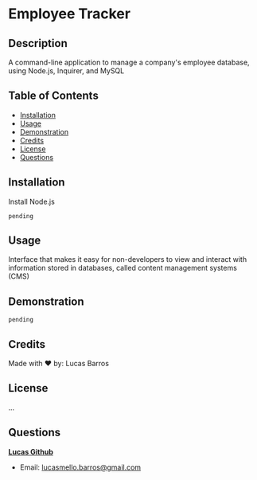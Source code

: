 # Employee Tracker

## Description

A command-line application to manage a company's employee database, using Node.js, Inquirer, and MySQL

## Table of Contents

- [Installation](#installation)
- [Usage](#usage)
- [Demonstration](#Demonstration)
- [Credits](#credits)
- [License](#license)
- [Questions](#questions)

## Installation

Install Node.js

    pending

## Usage

Interface that makes it easy for non-developers to view and interact with information stored in databases, called content management systems (CMS)

## Demonstration

    pending

## Credits

Made with ❤️ by: Lucas Barros

## License

...

## Questions

**[Lucas Github](https://github.com/lucasmbarros)**

- Email: lucasmello.barros@gmail.com
